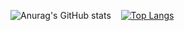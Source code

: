 ![Anurag's GitHub stats](https://github-readme-stats.vercel.app/api?username=anuraghazra&show_icons=true&theme=synthwave)&nbsp;&nbsp;&nbsp;&nbsp;[![Top Langs](https://github-readme-stats.vercel.app/api/top-langs/?username=anuraghazra&layout=compact)](https://github.com/anuraghazra/github-readme-stats)
